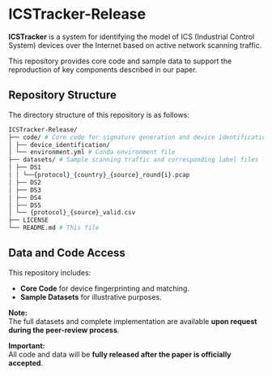# ICSTracker-Release

**ICSTracker** is a system for identifying the model of ICS (Industrial Control System) devices over the Internet based on active network scanning traffic.

This repository provides core code and sample data to support the reproduction of key components described in our paper.

## Repository Structure
The directory structure of this repository is as follows:
```bash
ICSTracker-Release/ 
├── code/ # Core code for signature generation and device identification 
│ ├── device_identification/
│ └── environment.yml # Conda environment file 
├── datasets/ # Sample scanning traffic and corresponding label files for demonstration purposes
│ ├── DS1
│ │ └──{protocol}_{country}_{source}_round{i}.pcap
│ ├── DS2
│ ├── DS3
│ ├── DS4
│ ├── DS5
│ └── {protocol}_{source}_valid.csv 
├── LICENSE
└── README.md # This file
```

## Data and Code Access

This repository includes:
- **Core Code** for device fingerprinting and matching.
- **Sample Datasets** for illustrative purposes.

**Note:**  
The full datasets and complete implementation are available **upon request during the peer-review process**.

**Important:**  
All code and data will be **fully released after the paper is officially accepted**.

